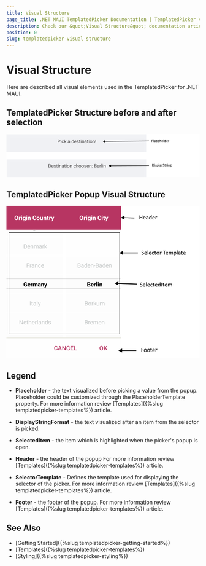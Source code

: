 ```yaml
---
title: Visual Structure
page_title: .NET MAUI TemplatedPicker Documentation | TemplatedPicker Visual Structure
description: Check our &quot;Visual Structure&quot; documentation article for Telerik TemplatedPicker for .NET MAUI control.
position: 0
slug: templatedpicker-visual-structure
---
```


# Visual Structure

Here are described all visual elements used in the TemplatedPicker for .NET MAUI.

## TemplatedPicker Structure before and after selection

![TemplatedPicker Visual Structure Display Text](images/templatedpicker_structure_placeholder_display.png "Visual elements of TemplatedPicker control")

## TemplatedPicker Popup Visual Structure

![TemplatedPicker Visual Structure](images/templated_picker_visual_structure.png "Visual elements of TemplatedPicker Popup")

## Legend

- **Placeholder** - the text visualized before picking a value from the popup. Placeholder could be customized through the PlaceholderTemplate property. For more information review [Templates]({%slug templatedpicker-templates%}) article.

- **DisplayStringFormat** - the text visualized after an item from the selector is picked.

- **SelectedItem** -  the item which is highlighted when the picker's popup is open. 

- **Header** - the header of the popup For more information review [Templates]({%slug templatedpicker-templates%}) article.

- **SelectorTemplate** - Defines the template used for displaying the selector of the picker. For more information review [Templates]({%slug templatedpicker-templates%}) article.

- **Footer** - the footer of the popup. For more information review [Templates]({%slug templatedpicker-templates%}) article.

## See Also

- [Getting Started]({%slug templatedpicker-getting-started%})
- [Templates]({%slug templatedpicker-templates%})
- [Styling]({%slug templatedpicker-styling%})